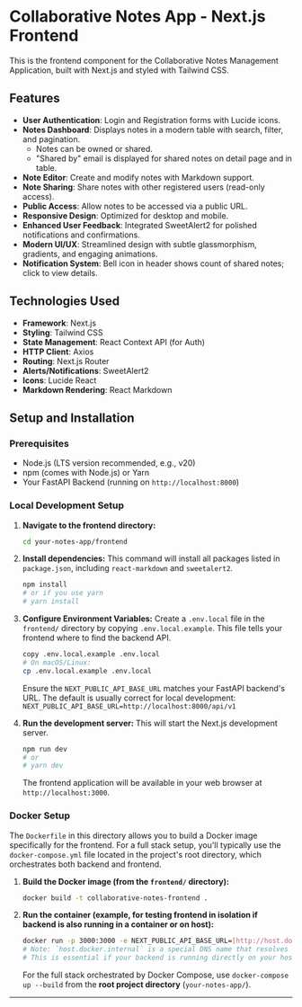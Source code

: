 # Collaborative Notes App - Next.js Frontend

This is the frontend component for the Collaborative Notes Management Application, built with Next.js and styled with Tailwind CSS.

## Features

* **User Authentication**: Login and Registration forms with Lucide icons.
* **Notes Dashboard**: Displays notes in a modern table with search, filter, and pagination.
    * Notes can be owned or shared.
    * "Shared by" email is displayed for shared notes on detail page and in table.
* **Note Editor**: Create and modify notes with Markdown support.
* **Note Sharing**: Share notes with other registered users (read-only access).
* **Public Access**: Allow notes to be accessed via a public URL.
* **Responsive Design**: Optimized for desktop and mobile.
* **Enhanced User Feedback**: Integrated SweetAlert2 for polished notifications and confirmations.
* **Modern UI/UX**: Streamlined design with subtle glassmorphism, gradients, and engaging animations.
* **Notification System**: Bell icon in header shows count of shared notes; click to view details.

## Technologies Used

* **Framework**: Next.js
* **Styling**: Tailwind CSS
* **State Management**: React Context API (for Auth)
* **HTTP Client**: Axios
* **Routing**: Next.js Router
* **Alerts/Notifications**: SweetAlert2
* **Icons**: Lucide React
* **Markdown Rendering**: React Markdown

## Setup and Installation

### Prerequisites

* Node.js (LTS version recommended, e.g., v20)
* npm (comes with Node.js) or Yarn
* Your FastAPI Backend (running on `http://localhost:8000`)

### Local Development Setup

1.  **Navigate to the frontend directory:**

    ```bash
    cd your-notes-app/frontend
    ```

2.  **Install dependencies:**
    This command will install all packages listed in `package.json`, including `react-markdown` and `sweetalert2`.

    ```bash
    npm install
    # or if you use yarn
    # yarn install
    ```

3.  **Configure Environment Variables:**
    Create a `.env.local` file in the `frontend/` directory by copying `.env.local.example`. This file tells your frontend where to find the backend API.

    ```bash
    copy .env.local.example .env.local
    # On macOS/Linux:
    cp .env.local.example .env.local
    ```
    Ensure the `NEXT_PUBLIC_API_BASE_URL` matches your FastAPI backend's URL. The default is usually correct for local development:
    `NEXT_PUBLIC_API_BASE_URL=http://localhost:8000/api/v1`

4.  **Run the development server:**
    This will start the Next.js development server.

    ```bash
    npm run dev
    # or
    # yarn dev
    ```
    The frontend application will be available in your web browser at `http://localhost:3000`.

### Docker Setup

The `Dockerfile` in this directory allows you to build a Docker image specifically for the frontend. For a full stack setup, you'll typically use the `docker-compose.yml` file located in the project's root directory, which orchestrates both backend and frontend.

1.  **Build the Docker image (from the `frontend/` directory):**

    ```bash
    docker build -t collaborative-notes-frontend .
    ```
2.  **Run the container (example, for testing frontend in isolation if backend is also running in a container or on host):**

    ```bash
    docker run -p 3000:3000 -e NEXT_PUBLIC_API_BASE_URL=[http://host.docker.internal:8000/api/v1](http://host.docker.internal:8000/api/v1) collaborative-notes-frontend
    # Note: `host.docker.internal` is a special DNS name that resolves to the host machine's IP address from within a Docker container.
    # This is essential if your backend is running directly on your host machine.
    ```
    For the full stack orchestrated by Docker Compose, use `docker-compose up --build` from the **root project directory** (`your-notes-app/`).

---